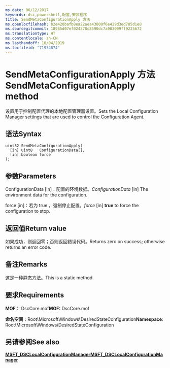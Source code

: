 ```yaml
---
ms.date: 06/12/2017
keywords: dsc,powershell,配置,安装程序
title: SendMetaConfigurationApply 方法
ms.openlocfilehash: b2e420bafb8ea22aea43800f6e429d3ed785d1e8
ms.sourcegitcommit: 18985d07ef024378c8590dc7a983099ff9225672
ms.translationtype: HT
ms.contentlocale: zh-CN
ms.lasthandoff: 10/04/2019
ms.locfileid: "71954874"
---
```

# <a name="sendmetaconfigurationapply-method"></a><span data-ttu-id="1cd3a-103">SendMetaConfigurationApply 方法</span><span class="sxs-lookup"><span data-stu-id="1cd3a-103">SendMetaConfigurationApply method</span></span>

<span data-ttu-id="1cd3a-104">设置用于控制配置代理的本地配置管理器设置。</span><span class="sxs-lookup"><span data-stu-id="1cd3a-104">Sets the Local Configuration Manager settings that are used to control the Configuration Agent.</span></span>

## <a name="syntax"></a><span data-ttu-id="1cd3a-105">语法</span><span class="sxs-lookup"><span data-stu-id="1cd3a-105">Syntax</span></span>

```mof
uint32 SendMetaConfigurationApply(
  [in] uint8   ConfigurationData[],
  [in] boolean force
);
```

## <a name="parameters"></a><span data-ttu-id="1cd3a-106">参数</span><span class="sxs-lookup"><span data-stu-id="1cd3a-106">Parameters</span></span>

<span data-ttu-id="1cd3a-107">ConfigurationData  \[in\]：配置的环境数据。</span><span class="sxs-lookup"><span data-stu-id="1cd3a-107">*ConfigurationData* \[in\] The environment data for the configuration.</span></span>

<span data-ttu-id="1cd3a-108">force  \[in\]：若为 true  ，强制停止配置。</span><span class="sxs-lookup"><span data-stu-id="1cd3a-108">*force* \[in\] **true** to force the configuration to stop.</span></span>

## <a name="return-value"></a><span data-ttu-id="1cd3a-109">返回值</span><span class="sxs-lookup"><span data-stu-id="1cd3a-109">Return value</span></span>

<span data-ttu-id="1cd3a-110">如果成功，则返回零；否则返回错误代码。</span><span class="sxs-lookup"><span data-stu-id="1cd3a-110">Returns zero on success; otherwise returns an error code.</span></span>

## <a name="remarks"></a><span data-ttu-id="1cd3a-111">备注</span><span class="sxs-lookup"><span data-stu-id="1cd3a-111">Remarks</span></span>

<span data-ttu-id="1cd3a-112">这是一种静态方法。</span><span class="sxs-lookup"><span data-stu-id="1cd3a-112">This is a static method.</span></span>

## <a name="requirements"></a><span data-ttu-id="1cd3a-113">要求</span><span class="sxs-lookup"><span data-stu-id="1cd3a-113">Requirements</span></span>

<span data-ttu-id="1cd3a-114">**MOF：** DscCore.mof</span><span class="sxs-lookup"><span data-stu-id="1cd3a-114">**MOF:** DscCore.mof</span></span>

<span data-ttu-id="1cd3a-115">**命名空间**：Root\Microsoft\Windows\DesiredStateConfiguration</span><span class="sxs-lookup"><span data-stu-id="1cd3a-115">**Namespace**: Root\Microsoft\Windows\DesiredStateConfiguration</span></span>

## <a name="see-also"></a><span data-ttu-id="1cd3a-116">另请参阅</span><span class="sxs-lookup"><span data-stu-id="1cd3a-116">See also</span></span>

[<span data-ttu-id="1cd3a-117">**MSFT_DSCLocalConfigurationManager**</span><span class="sxs-lookup"><span data-stu-id="1cd3a-117">**MSFT_DSCLocalConfigurationManager**</span></span>](msft-dsclocalconfigurationmanager.md)
